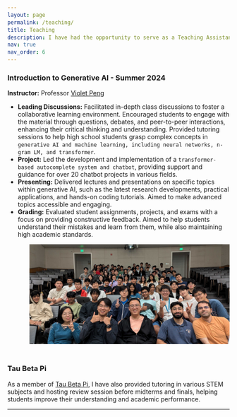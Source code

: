 ```yaml
---
layout: page
permalink: /teaching/
title: Teaching
description: I have had the opportunity to serve as a Teaching Assistant (TA) at UCLA contributing to the academic development of students and supporting various courses. Below is a summary of my teaching experience
nav: true
nav_order: 6
---
```


### Introduction to Generative AI - Summer 2024
**Instructor:** Professor [Violet Peng](https://vnpeng.net/)

- **Leading Discussions:** Facilitated in-depth class discussions to foster a collaborative learning environment. Encouraged students to engage with the material through questions, debates, and peer-to-peer interactions, enhancing their critical thinking and understanding. Provided tutoring sessions to help high school students grasp complex concepts in `generative AI and machine learning, including neural networks, n-gram LM, and transformer`.
- **Project:** Led the development and implementation of a `transformer-based autocomplete system and chatbot`, providing support and guidance for over 20 chatbot projects in various fields.
- **Presenting:** Delivered lectures and presentations on specific topics within generative AI, such as the latest research developments, practical applications, and hands-on coding tutorials. Aimed to make advanced topics accessible and engaging.
- **Grading:** Evaluated student assignments, projects, and exams with a focus on providing constructive feedback. Aimed to help students understand their mistakes and learn from them, while also maintaining high academic standards.

<div style="padding-left: 50px; padding-bottom: 20px">
    <img src="/assets/img/ta_img.JPG" alt="Teaching Experience" width="600" />
</div>


### Tau Beta Pi
As a member of [Tau Beta Pi](https://tbp.seas.ucla.edu/), I have also provided tutoring in various STEM subjects and hosting review session before midterms and finals, helping students improve their understanding and academic performance.

---